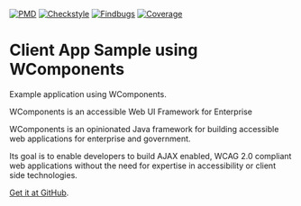 [![PMD](badges/pmd.svg)](pmd.html)
[![Checkstyle](badges/checkstyle-result.svg)](checkstyle-aggregate.html)
[![Findbugs](badges/findbugs-report.svg)](findbugs-report.html)
[![Coverage](badges/coverage-report.svg)](coverage-report/index.html)

# Client App Sample using WComponents

Example application using WComponents.

WComponents is an accessible Web UI Framework for Enterprise

WComponents is an opinionated Java framework for building accessible web applications for enterprise and government.

Its goal is to enable developers to build AJAX enabled, WCAG 2.0 compliant web applications without the need for expertise in accessibility or client side technologies.

[Get it at GitHub](https://github.com/BorderTech/wcomponents).
